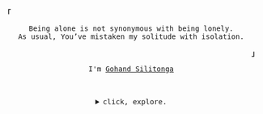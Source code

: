 <p align="left"><b><samp>「</samp></b></p>
  <p align="center">
    <samp>
      Being alone is not synonymous with being lonely. <br>
      As usual, You’ve mistaken my solitude with isolation.
    </samp>
  </p>
<p align="right"><b><samp>」</samp></b></p>
<p align="center"><samp>I'm <a href="https://gohand-silitonga.vercel.app/">Gohand Silitonga</a></samp></p>
<br><br>

<details align="center">
<summary><samp>click, explore.</samp></summary>
<h2></h2>
<p align="center">
  <samp>Technologies I've touched.</samp>
  <br><br>
  <samp>
    <samp>
      <img height="30" src="https://user-images.githubusercontent.com/40969170/176788707-7fbb4a06-9885-4b0e-8e9e-540f3d4f880e.png">
    </samp>&nbsp;
    <samp>
      <img height="25" src="https://user-images.githubusercontent.com/40969170/176788766-df23cb10-d369-4465-ad33-8b81dd6dcaf2.png">
    </samp>&nbsp;
    <samp>
      <img height="25" src="https://user-images.githubusercontent.com/40969170/176789828-bf3951f7-2467-4115-a6f8-b90987fc3d82.png">
    </samp>&nbsp;
    <samp>
      <img height="25" src="https://user-images.githubusercontent.com/40969170/176789960-8dbf0402-d92b-430e-9b0a-8ad2eff2743b.png">
    </samp>&nbsp;
    <samp>
      <img height="25" src="https://user-images.githubusercontent.com/40969170/176788783-8eeb41b3-fb6f-40a7-8cf6-64731ae4c893.png">
    </samp>&nbsp;
    <samp>
      <img height="25" src="https://user-images.githubusercontent.com/40969170/176788796-88fa1950-cff3-40e2-ae25-a4a680fa4499.png">
    </samp>&nbsp;
    <samp>
      <img height="25" src="https://user-images.githubusercontent.com/40969170/176788743-37ff788e-56a8-4730-a8dc-3482d5554bc9.png">
    </samp>&nbsp;
    <samp>
      <img height="25" src="https://user-images.githubusercontent.com/40969170/181056767-70aabdd2-a5d8-4e57-857a-7b03ae868c5d.png">
    </samp>&nbsp;
    <samp>
      <img height="25" src="https://user-images.githubusercontent.com/40969170/176791017-da8c3831-e652-4057-95b9-91408376bcb2.png">
    </samp>&nbsp;
    <samp>
      <img height="25" src="https://user-images.githubusercontent.com/40969170/181056189-6550b326-3d05-4d37-bc60-ec671d63b44c.png">
    </samp>&nbsp;
    <samp>
      <img height="25" src="https://user-images.githubusercontent.com/40969170/176790840-6f413abd-1feb-42b4-9a91-3bb48ede0e56.png">
    </samp>
  <br><br>
  </samp>
</p>
<p align="center">
  <samp>freeTime ? learn(programming) && learn(linux) : watch(anime) || read(manga);</samp>
</p><br>
<table align="center">
  <tr>
    <td>
      <img align="center" height="137px" src="https://github-readme-stats.vercel.app/api/top-langs/?username=AndyNotfound&layout=compact&private=true&title_color=FE4EBA&langs_count=11&hide_border=true&theme=nord" />
     </td>
     <td>
      <img align="center" height="137px" src="https://github-readme-stats.vercel.app/api?username=AndyNotfound&count_private=true&show_icons=true&include_all_commits=true&line_height=21&hide_border=true&theme=nord&title_color=FE4EBA" />
     </td>
    </tr>
  </table>
<br><br>
<samp>
  <p align="center">do{contact(<a href="mailto:Andy.Notfound@gmail.com">Email</a>); peek(<a href="">LinkedIn</a>); visit(<a href="">PortfolioWebsite</a>)}</p>
</samp>
</details>
